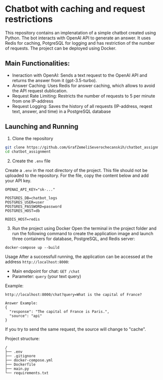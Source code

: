 # Chatbot with caching and request restrictions 
This repository contains an implenatation of a simple chatbot created using Python. The bot interacts with OpenAI API to generate an answer. It uses Redis for caching, PotgreSQL for logging and has restriction of the number of requests.
The project can be deployed using Docker.

## Main Functionalities:
* Ineraction with OpenAI: Sends a text request to the OpenAI API and returns the answer from it (gpt-3.5-turbo).
* Answer Caching: Uses Redis for answer caching, which allows to avoid the API request dublication.
* Request Rate Limiting: Restricts the number of requests to 5 per minute from one IP-address
* Request Logging: Saves the history of all requests (IP-address, reqest text, answer, and time) in a PostgreSQL database

## Launching and Running
1. Clone the repository
```bash
git clone https://github.com/GrafZemeliSeverochecanskih/chatbot_assignment.git
cd chatbot_assignment
```

2. Create the ```.env``` file

Create a ```.env``` in the root directory of the project. This file should not be uploaded to the repository. For the file, copy the content below and add your API key. 
```
OPENAI_API_KEY="sk-..."

POSTGRES_DB=chatbot_logs
POSTGRES_USER=user
POSTGRES_PASSWORD=password
POSTGRES_HOST=db

REDIS_HOST=redis
```

3. Run the project using Docker
Open the terminal in the project folder and run the following command to create the application image and launch three containers for database, PostgreSQL, and Redis server:

```
docker-compose up --build
```

Usage
After a successfull running, the application can be accessed at the address ```http://localhost:8000```:
- Main endpoint for chat: ```GET /chat```
- Parameter: ```query``` (your text query)

Example:
```
http://localhost:8000/chat?query=What is the capital of France?
```

```
Answer Example:
{
  "response": "The capital of France is Paris.",
  "source": "api"
}
```

If you try to send the same request, the source will change to "cache".

Project structure:
```
/
├── .env              
├── .gitignore        
├── docker-compose.yml
├── Dockerfile        
├── main.py           
└── requirements.txt
```